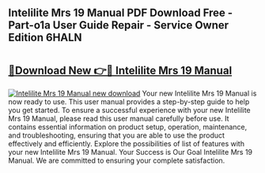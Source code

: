## Intelilite Mrs 19 Manual PDF Download Free - Part-o1a User Guide Repair - Service Owner Edition 6HALN

# <h2><a href="http://bc42306.oget.top/?id=Intelilite+Mrs+19+Manual">🔗Download New 👉🔴 Intelilite Mrs 19 Manual</a></h2>

[![Intelilite Mrs 19 Manual new download](https://i.imgur.com/5g1atiW.png)](http://bc42306.oget.top/?id=Intelilite+Mrs+19+Manual)
Your new Intelilite Mrs 19 Manual is now ready to use. This user manual provides a step-by-step guide to help you get started. To ensure a successful experience with your new Intelilite Mrs 19 Manual, please read this user manual carefully before use. It contains essential information on product setup, operation, maintenance, and troubleshooting, ensuring that you are able to use the product effectively and efficiently. Explore the possibilities of list of features with your new Intelilite Mrs 19 Manual. Your Success is Our Goal Intelilite Mrs 19 Manual. We are committed to ensuring your complete satisfaction.

